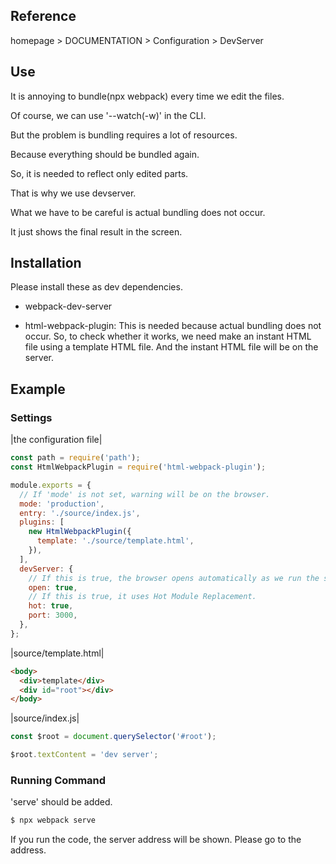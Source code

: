## Reference

homepage > DOCUMENTATION > Configuration > DevServer

## Use

It is annoying to bundle(npx webpack) every time we edit the files.

Of course, we can use '--watch(-w)' in the CLI.

But the problem is bundling requires a lot of resources.

Because everything should be bundled again.

So, it is needed to reflect only edited parts.

That is why we use devserver.

What we have to be careful is actual bundling does not occur.

It just shows the final result in the screen.

## Installation

Please install these as dev dependencies.

- webpack-dev-server

- html-webpack-plugin: This is needed because actual bundling does not occur. So, to check whether it works, we need make an instant HTML file using a template HTML file. And the instant HTML file will be on the server.

## Example

### Settings

|the configuration file|

```js
const path = require('path');
const HtmlWebpackPlugin = require('html-webpack-plugin');

module.exports = {
  // If 'mode' is not set, warning will be on the browser.
  mode: 'production',
  entry: './source/index.js',
  plugins: [
    new HtmlWebpackPlugin({
      template: './source/template.html',
    }),
  ],
  devServer: {
    // If this is true, the browser opens automatically as we run the server.
    open: true,
    // If this is true, it uses Hot Module Replacement.
    hot: true,
    port: 3000,
  },
};
```

|source/template.html|

```html
<body>
  <div>template</div>
  <div id="root"></div>
</body>
```

|source/index.js|

```js
const $root = document.querySelector('#root');

$root.textContent = 'dev server';
```

### Running Command

'serve' should be added.

```sh
$ npx webpack serve
```

If you run the code, the server address will be shown. Please go to the address.
